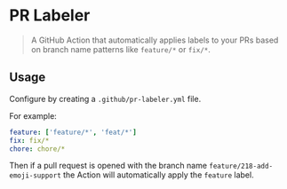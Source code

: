# PR Labeler

> A GitHub Action that automatically applies labels to your PRs based on branch name patterns like `feature/*` or `fix/*`.

## Usage

Configure by creating a `.github/pr-labeler.yml` file.

For example:

```yml
feature: ['feature/*', 'feat/*']
fix: fix/*
chore: chore/*
```

Then if a pull request is opened with the branch name `feature/218-add-emoji-support` the Action will automatically apply the `feature` label.
